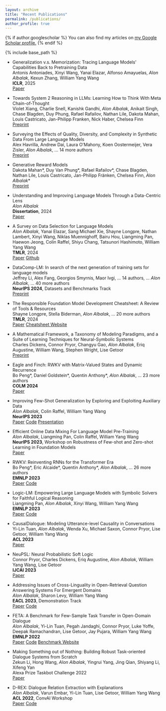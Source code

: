 ```yaml
---
layout: archive
title: "Recent Publications"
permalink: /publications/
author_profile: true
---
```


{% if author.googlescholar %}
  You can also find my articles on <u><a href="{{author.googlescholar}}">my Google Scholar profile</a>.</u>
{% endif %}

{% include base_path %}

<!--
Paper: <a class="btn btn--paper" href="URL">Paper</a>
Code: <a class="btn btn--code" href="URL">Code</a>
Website: <a class="btn btn--website" href="URL">Website</a>
-->

* Generalization v.s. Memorization: Tracing Language Models' Capabilities Back to Pretraining Data\
Antonis Antoniades, Xinyi Wang, Yanai Elazar, Alfonso Amayuelas, *Alon Albalak*, Kexun Zhang, William Yang Wang\
**ICLR**, 2025\
<a class="btn btn--paper" href="https://arxiv.org/abs/2407.14985">Paper</a>

* Towards System 2 Reasoning in LLMs: Learning How to Think With Meta Chain-of-Thought\
Violet Xiang, Charlie Snell, Kanishk Gandhi, *Alon Albalak*, Anikait Singh, Chase Blagden, Duy Phung, Rafael Rafailov, Nathan Lile, Dakota Mahan, Louis Castricato, Jan-Philipp Franken, Nick Haber, Chelsea Finn\
<a class="btn btn--paper" href="https://arxiv.org/abs/2501.04682">Preprint</a>

* Surveying the Effects of Quality, Diversity, and Complexity in Synthetic Data From Large Language Models\
Alex Havrilla, Andrew Dai, Laura O'Mahony, Koen Oostermeijer, Vera Zisler, *Alon Albalak*, ... 14 more authors\
<a class="btn btn--paper" href="https://arxiv.org/abs/2412.02980">Preprint</a>

* Generative Reward Models\
Dakota Mahan\*, Duy Van Phung\*, Rafael Rafailov\*, Chase Blagden, Nathan Lile, Louis Castricato, Jan-Philipp Fränken, Chelsea Finn, *Alon Albalak*\*\
<a class="btn btn--paper" href="https://arxiv.org/abs/2410.12832">Preprint</a>

* Understanding and Improving Language Models Through a Data-Centric Lens\
*Alon Albalak*\
**Dissertation**, 2024\
<a class="btn btn--paper" href="https://www.proquest.com/openview/dba1a30ede6747ee6b8bd206d65a61ed/1?pq-origsite=gscholar&cbl=18750&diss=y">Paper</a>

* A Survey on Data Selection for Language Models\
*Alon Albalak*, Yanai Elazar, Sang Michael Xie, Shayne Longpre, Nathan Lambert, Xinyi Wang, Niklas Muennighoff, Bairu Hou, Liangming Pan, Haewon Jeong, Colin Raffel, Shiyu Chang, Tatsunori Hashimoto, William Yang Wang\
**TMLR**, 2024\
<a class="btn btn--paper" href="https://openreview.net/forum?id=XfHWcNTSHp">Paper</a> <a class="btn btn--code" href="https://github.com/alon-albalak/data-selection-survey">Github</a>

* DataComp-LM: In search of the next generation of training sets for language models\
Jeffrey Li, Alex Fang, Georgios Smyrnis, Maor Ivgi, ... 14 authors, ... *Alon Albalak*, ... 40 more authors\
**NeurIPS 2024**, Datasets and Benchmarks Track\
<a class="btn btn--paper" href="https://arxiv.org/abs/2406.11794">Preprint</a>

* The Responsible Foundation Model Development Cheatsheet: A Review of Tools & Resources\
Shayne Longpre, Stella Biderman, *Alon Albalak*, ... 20 more authors\
**TMLR**, 2024\
<a class="btn btn--paper" href="https://openreview.net/forum?id=tH1dQH20eZ">Paper</a> <a class="btn btn--code" href="https://fmcheatsheet.org/">Cheatsheet Website</a>

* A Mathematical Framework, a Taxonomy of Modeling Paradigms, and a Suite of Learning Techniques for Neural-Symbolic Systems\
Charles Dickens, Connor Pryor, Changyu Gao, *Alon Albalak*, Eriq Augustine, William Wang, Stephen Wright, Lise Getoor\
<a class="btn btn--paper" href="https://arxiv.org/abs/2407.09693">Preprint</a>

* Eagle and Finch: RWKV with Matrix-Valued States and Dynamic Recurrence\
Bo Peng\*, Daniel Goldstein\*, Quentin Anthony\*, *Alon Albalak*, ... 23 more authors\
**COLM 2024**\
<a class="btn btn--paper" href="https://arxiv.org/abs/2404.05892">Paper</a>

* Improving Few-Shot Generalization by Exploring and Exploiting Auxiliary Data\
*Alon Albalak*, Colin Raffel, William Yang Wang\
**NeurIPS 2023**\
<a class="btn btn--paper" href="https://openreview.net/forum?id=JDnLXc4NOn">Paper</a> <a class="btn btn--code" href="https://github.com/alon-albalak/FLAD">Code</a> <a class="btn btn--website2" href="https://neurips.cc/virtual/2023/poster/72070">Presentation</a>

* Efficient Online Data Mixing For Language Model Pre-Training\
*Alon Albalak*, Liangming Pan, Colin Raffel, William Yang Wang\
**NeurIPS 2023**, Workshop on Robustness of Few-shot and Zero-shot Learning in Foundation Models\
<a class="btn btn--paper" href="https://arxiv.org/abs/2312.02406">Paper</a>

* RWKV: Reinventing RNNs for the Transformer Era\
Bo Peng\*, Eric Alcaide\*, Quentin Anthony\*, *Alon Albalak*, ... 26 more authors\
**EMNLP 2023**\
<a class="btn btn--paper" href="https://arxiv.org/abs/2305.13048">Paper</a> <a class="btn btn--code" href="https://github.com/BlinkDL/RWKV-LM">Code</a>

* Logic-LM: Empowering Large Language Models with Symbolic Solvers for Faithful Logical Reasoning\
Liangming Pan, *Alon Albalak*, Xinyi Wang, William Yang Wang\
**EMNLP 2023**\
<a class="btn btn--paper" href="http://arxiv.org/abs/2305.12295">Paper</a> <a class="btn btn--code" href="https://github.com/teacherpeterpan/Logic-LLM">Code</a>

* CausalDialogue: Modeling Utterance-level Causality in Conversations\
Yi-Lin Tuan, *Alon Albalak*, Wenda Xu, Michael Saxon, Connor Pryor, Lise Getoor, William Yang Wang\
**ACL 2023**\
<a class="btn btn--paper" href="https://arxiv.org/abs/2212.10515">Paper</a>

* NeuPSL: Neural Probabilistic Soft Logic\
Connor Pryor, Charles Dickens, Eriq Augustine, *Alon Albalak*, William Yang Wang, Lise Getoor\
**IJCAI 2023**\
<a class="btn btn--paper" href="https://arxiv.org/abs/2205.14268">Paper</a>

* Addressing Issues of Cross-Linguality in Open-Retrieval Question Answering Systems For Emergent Domains \
*Alon Albalak*, Sharon Levy, William Yang Wang\
**EACL 2023**, Demonstration Track\
<a class="btn btn--paper" href="[URL](https://aclanthology.org/2023.eacl-demo.1/)">Paper</a> <a class="btn btn--code" href="[URL](https://github.com/alon-albalak/XOR-COVID)">Code</a>

* FETA: A Benchmark for Few-Sample Task Transfer in Open-Domain Dialogue \
*Alon Albalak*, Yi-Lin Tuan, Pegah Jandaghi, Connor Pryor, Luke Yoffe, Deepak Ramachandran, Lise Getoor, Jay Pujara, William Yang Wang\
**EMNLP 2022**\
<a class="btn btn--paper" href="https://aclanthology.org/2022.emnlp-main.751/">Paper</a> <a class="btn btn--code" href="https://github.com/alon-albalak/TLiDB">Code</a> <a class="btn btn--website2" href="https://alon-albalak.github.io/feta-website/">Benchmark Website</a>

<!--
* An Exploration of Methods for Zero-shot Transfer in Small Language Models \
*Alon Albalak*, Akshat Shrivastava, Chinnadhurai Sankar, Adithya Sagar, Mike Ross\
**NeurIPS 2022**, Workshop on Efficient Natural Language and Speech Processing\
<a class="btn btn--paper" href="https://neurips2022-enlsp.github.io/papers/paper_50.pdf">Paper</a>
-->

* Making Something out of Nothing: Building Robust Task-oriented Dialogue Systems from Scratch \
Zekun Li, Hong Wang, *Alon Albalak*, Yingrui Yang, Jing Qian, Shiyang Li, Xifeng Yan\
Alexa Prize Taskbot Challenge 2022\
<a class="btn btn--paper" href="https://assets.amazon.science/80/f0/ad9a999f4562b6e80186a5df00e6/making-something-out-of-nothing-building-robust-task-oriented-dialogue-systems-from-scratch.pdf">Paper</a>

* D-REX: Dialogue Relation Extraction with Explanations \
*Alon Albalak*, Varun Embar, Yi-Lin Tuan, Lise Getoor, William Yang Wang\
**ACL 2022**, ConvAI Workshop\
<a class="btn btn--paper" href="https://aclanthology.org/2022.nlp4convai-1.4/">Paper</a> <a class="btn btn--code" href="https://github.com/alon-albalak/D-REX">Code</a>

<!--

* Efficient Learning Losses for Deep Hinge-Loss Markov Random Fields \
Charles Dickens, Connor Pryor, Eriq Augustine, *Alon Albalak*, Lise Getoor\
**UAI 2022**, 5th Workshop on Tractable Probabilistic Modeling\
<a class="btn btn--paper" href="https://openreview.net/forum?id=8ZIJa8Z__5L">Paper</a>

* Modeling Disclosive Transparency in NLP Application Descriptions\
Michael Saxon, Sharon Levy, Xinyi Wang, *Alon Albalak*, William Yang Wang\
**EMNLP 2021**, Oral Presentation\
<a class="btn btn--paper" href="https://aclanthology.org/2021.emnlp-main.153/">Paper</a>


* [Emotion Recognition in Conversation using Probabilistic Soft Logic](https://arxiv.org/abs/2207.07238) \
Eric Augustine, Pegah Jandaghi, **Alon Albalak**, Connor Pryor, Charles Dickens, William Yang Wang, Lise Getoor

-->
